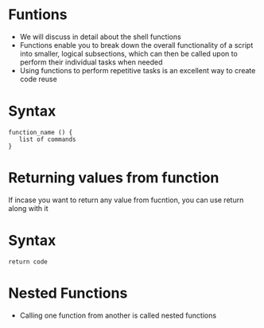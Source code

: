 # Funtions

- We will discuss in detail about the shell functions
- Functions enable you to break down the overall functionality of a script into smaller, logical subsections, which can then be called upon to perform their individual tasks when needed
- Using functions to perform repetitive tasks is an excellent way to create code reuse

# Syntax

```
function_name () {
   list of commands
}
```

# Returning values from function

If incase you want to return any value from fucntion, you can use return along with it

# Syntax

```
return code
```

# Nested Functions

- Calling one function from another is called nested functions